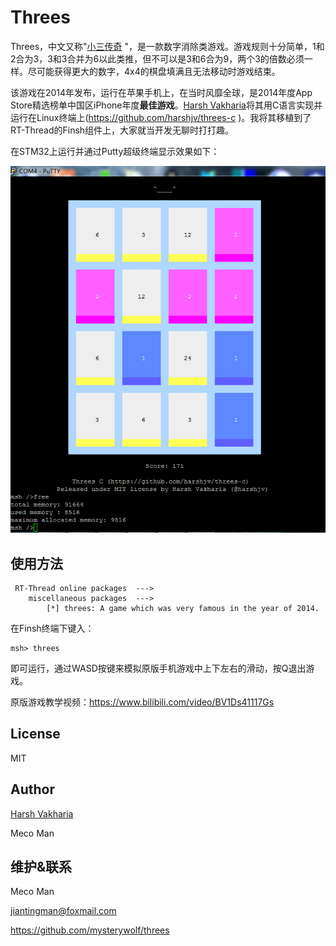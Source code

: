 # Threes

Threes，中文又称"[小三传奇](https://baike.baidu.com/item/threes/13028347?fromtitle=%E5%B0%8F%E4%B8%89%E4%BC%A0%E5%A5%87&fromid=13027222) "，是一款数字消除类游戏。游戏规则十分简单，1和2合为3，3和3合并为6以此类推，但不可以是3和6合为9，两个3的倍数必须一样。尽可能获得更大的数字，4x4的棋盘填满且无法移动时游戏结束。

该游戏在2014年发布，运行在苹果手机上，在当时风靡全球，是2014年度App Store精选榜单中国区iPhone年度**最佳游戏**。[Harsh Vakharia](https://twitter.com/harshjv)将其用C语言实现并运行在Linux终端上(https://github.com/harshjv/threes-c )。我将其移植到了RT-Thread的Finsh组件上，大家就当开发无聊时打打趣。

在STM32上运行并通过Putty超级终端显示效果如下：

![putty](putty.png)

## 使用方法

```
 RT-Thread online packages  --->
    miscellaneous packages  --->
        [*] threes: A game which was very famous in the year of 2014.
```


在Finsh终端下键入：

```shell
msh> threes
```

即可运行，通过WASD按键来模拟原版手机游戏中上下左右的滑动，按Q退出游戏。

原版游戏教学视频：https://www.bilibili.com/video/BV1Ds41117Gs

## License

MIT


## Author

[Harsh Vakharia](https://twitter.com/harshjv)

Meco Man



## 维护&联系

Meco Man

jiantingman@foxmail.com

https://github.com/mysterywolf/threes
